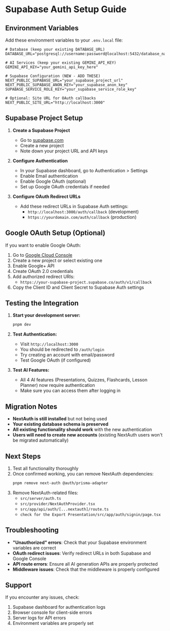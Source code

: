 # Supabase Auth Setup Guide

## Environment Variables

Add these environment variables to your `.env.local` file:

```env
# Database (keep your existing DATABASE_URL)
DATABASE_URL="postgresql://username:password@localhost:5432/database_name"

# AI Services (keep your existing GEMINI_API_KEY)
GEMINI_API_KEY="your_gemini_api_key_here"

# Supabase Configuration (NEW - ADD THESE)
NEXT_PUBLIC_SUPABASE_URL="your_supabase_project_url"
NEXT_PUBLIC_SUPABASE_ANON_KEY="your_supabase_anon_key"
SUPABASE_SERVICE_ROLE_KEY="your_supabase_service_role_key"

# Optional: Site URL for OAuth callbacks
NEXT_PUBLIC_SITE_URL="http://localhost:3000"
```

## Supabase Project Setup

1. **Create a Supabase Project**
   - Go to [supabase.com](https://supabase.com)
   - Create a new project
   - Note down your project URL and API keys

2. **Configure Authentication**
   - In your Supabase dashboard, go to Authentication > Settings
   - Enable Email authentication
   - Enable Google OAuth (optional)
   - Set up Google OAuth credentials if needed

3. **Configure OAuth Redirect URLs**
   - Add these redirect URLs in Supabase Auth settings:
     - `http://localhost:3000/auth/callback` (development)
     - `https://yourdomain.com/auth/callback` (production)

## Google OAuth Setup (Optional)

If you want to enable Google OAuth:

1. Go to [Google Cloud Console](https://console.cloud.google.com)
2. Create a new project or select existing one
3. Enable Google+ API
4. Create OAuth 2.0 credentials
5. Add authorized redirect URIs:
   - `https://your-supabase-project.supabase.co/auth/v1/callback`
6. Copy the Client ID and Client Secret to Supabase Auth settings

## Testing the Integration

1. **Start your development server:**
   ```bash
   pnpm dev
   ```

2. **Test Authentication:**
   - Visit `http://localhost:3000`
   - You should be redirected to `/auth/login`
   - Try creating an account with email/password
   - Test Google OAuth (if configured)

3. **Test AI Features:**
   - All 4 AI features (Presentations, Quizzes, Flashcards, Lesson Planner) now require authentication
   - Make sure you can access them after logging in

## Migration Notes

- **NextAuth is still installed** but not being used
- **Your existing database schema is preserved**
- **All existing functionality should work** with the new authentication
- **Users will need to create new accounts** (existing NextAuth users won't be migrated automatically)

## Next Steps

1. Test all functionality thoroughly
2. Once confirmed working, you can remove NextAuth dependencies:
   ```bash
   pnpm remove next-auth @auth/prisma-adapter
   ```
3. Remove NextAuth-related files:
   - `src/server/auth.ts`
   - `src/provider/NextAuthProvider.tsx`
   - `src/app/api/auth/[...nextauth]/route.ts`
   - `check for the Export Presentation/src/app/auth/signin/page.tsx`

## Troubleshooting

- **"Unauthorized" errors**: Check that your Supabase environment variables are correct
- **OAuth redirect issues**: Verify redirect URLs in both Supabase and Google Console
- **API route errors**: Ensure all AI generation APIs are properly protected
- **Middleware issues**: Check that the middleware is properly configured

## Support

If you encounter any issues, check:
1. Supabase dashboard for authentication logs
2. Browser console for client-side errors
3. Server logs for API errors
4. Environment variables are properly set
